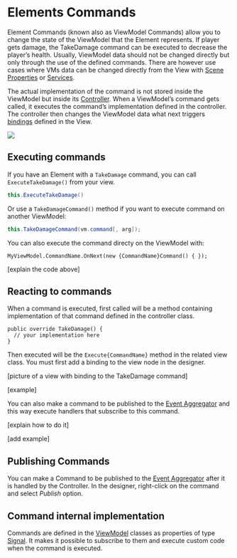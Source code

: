 # Elements Commands

Element Commands (known also as ViewModel Commands) allow you to change the state of the ViewModel that the Element represents. If player gets damage, the TakeDamage command can be executed to decrease the player’s health. Usually, ViewModel data should not be changed directly but only through the use of the defined commands. There are however use cases where VMs data can be changed directly from the View with [Scene Properties](../scene-properties.md) or [Services](../services.md).

The actual implementation of the command is not stored inside the ViewModel but inside its [Controller](../controller.md). When a ViewModel’s command gets called, it executes the command’s implementation defined in the controller. The controller then changes the ViewModel data what next triggers [bindings](view-bindings.md) defined in the View.

![](https://dl.dropboxusercontent.com/u/75445779/uFrame_wiki/uFrame_MVVM_flow.png)

## Executing commands
If you have an Element with a `TakeDamage` command, you can call `ExecuteTakeDamage()` from your view.

```csharp
this.ExecuteTakeDamage()
```

Or use a `TakeDamageCommand()` method if you want to execute command on another ViewModel:

```csharp
this.TakeDamageCommand(vm.command[, arg]);
```

You can also execute the command directy on the ViewModel with:

```
MyViewModel.CommandName.OnNext(new {CommandName}Command() { });
```

[explain the code above]

## Reacting to commands

When a command is executed, first called will be a method containing implementation of that command defined in the controller class.

```
public override TakeDamage() {
  // your implementation here
}
```

Then executed will be the `Execute{CommandName}` method in the related view class. You must first add a binding to the view node in the designer.

[picture of a view with binding to the TakeDamage command]

[example]

You can also make a command to be published to the [Event Aggregator](../event-aggregator.md) and this way execute handlers that subscribe to this command.

[explain how to do it]

[add example]

## Publishing Commands

You can make a Command to be published to the [Event Aggregator](../event-aggregator.md) after it is handled by the Controller. In the designer, right-click on the command and select _Publish_ option.

## Command internal implementation

Commands are defined in the [ViewModel](../viewmodel.md) classes as properties of type [Signal](../classes/signal.md). It makes it possible to subscribe to them and execute custom code when the command is executed.
